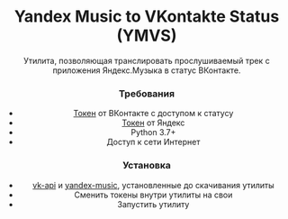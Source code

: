 <h1 align="center">Yandex Music to VKontakte Status (YMVS)</h1>
<p align="center">Утилита, позволяющая транслировать прослушиваемый трек с приложения Яндекс.Музыка в статус ВКонтакте.</p>


<h3 align="center">Требования</h3>
<center><ul>
<li><a href="https://vkhost.github.io/">Токен</a> от ВКонтакте с доступом к статусу</li>
<li><a href="https://github.com/MarshalX/yandex-music-api/discussions/513">Токен</a> от Яндекс</li>
<li>Python 3.7+</li>
<li>Доступ к сети Интернет</li>
</ul></center>

<h3 align="center">Установка</h3>
<center><ul>
<li><a href="https://pypi.org/project/vk-api/">vk-api</a> и <a href="https://pypi.org/project/yandex-music/">yandex-music</a>, установленные до скачивания утилиты</li>
<li>Сменить токены внутри утилиты на свои</li>
<li>Запустить утилиту</li>
</ul></center>
